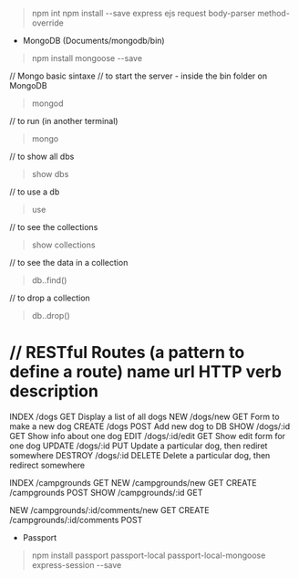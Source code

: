 > npm int
> npm install --save express ejs request body-parser method-override

+ MongoDB (Documents/mongodb/bin)

> npm install mongoose --save


// Mongo basic sintaxe
// to start the server - inside the bin folder on MongoDB
> mongod

// to run (in another terminal) 
> mongo

// to show all dbs
> show dbs 

// to use a db
> use <dbname>

// to see the collections
> show collections

// to see the data in a collection
> db.<collectionsname>.find()

// to drop a collection
> db.<collectionname>.drop()


// RESTful Routes (a pattern to define a route)
name        url             HTTP verb       description
====================================================================================
INDEX       /dogs           GET             Display a list of all dogs
NEW         /dogs/new       GET             Form to make a new dog
CREATE      /dogs           POST            Add new dog to DB
SHOW        /dogs/:id       GET             Show info about one dog
EDIT        /dogs/:id/edit  GET             Show edit form for one dog
UPDATE      /dogs/:id       PUT             Update a particular dog, then rediret somewhere
DESTROY     /dogs/:id       DELETE          Delete a particular dog, then redirect somewhere


INDEX       /campgrounds            GET
NEW         /campgrounds/new        GET
CREATE      /campgrounds            POST
SHOW        /campgrounds/:id        GET


NEW         /campgrounds/:id/comments/new       GET
CREATE      /campgrounds/:id/comments           POST

+ Passport
> npm install passport passport-local passport-local-mongoose express-session --save